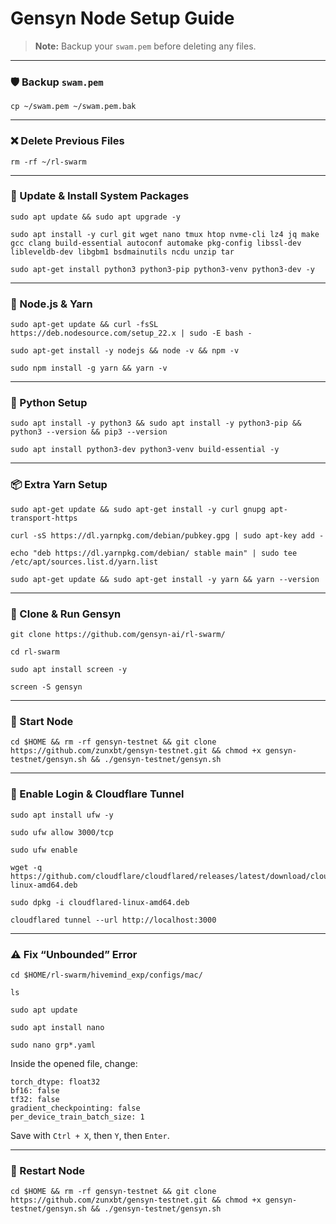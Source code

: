 # Gensyn Node Setup Guide

> **Note:** Backup your `swam.pem` before deleting any files.

---

### 🛡️ Backup `swam.pem`

```
cp ~/swam.pem ~/swam.pem.bak
```

---

### ❌ Delete Previous Files

```
rm -rf ~/rl-swarm
```

---

### 🔁 Update & Install System Packages

```
sudo apt update && sudo apt upgrade -y
```

```
sudo apt install -y curl git wget nano tmux htop nvme-cli lz4 jq make gcc clang build-essential autoconf automake pkg-config libssl-dev libleveldb-dev libgbm1 bsdmainutils ncdu unzip tar
```

```
sudo apt-get install python3 python3-pip python3-venv python3-dev -y
```

---

### 🧱 Node.js & Yarn

```
sudo apt-get update && curl -fsSL https://deb.nodesource.com/setup_22.x | sudo -E bash -
```

```
sudo apt-get install -y nodejs && node -v && npm -v
```

```
sudo npm install -g yarn && yarn -v
```

---

### 🐍 Python Setup

```
sudo apt install -y python3 && sudo apt install -y python3-pip && python3 --version && pip3 --version
```

```
sudo apt install python3-dev python3-venv build-essential -y
```

---

### 📦 Extra Yarn Setup

```
sudo apt-get update && sudo apt-get install -y curl gnupg apt-transport-https
```

```
curl -sS https://dl.yarnpkg.com/debian/pubkey.gpg | sudo apt-key add -
```

```
echo "deb https://dl.yarnpkg.com/debian/ stable main" | sudo tee /etc/apt/sources.list.d/yarn.list
```

```
sudo apt-get update && sudo apt-get install -y yarn && yarn --version
```

---

### 📁 Clone & Run Gensyn

```
git clone https://github.com/gensyn-ai/rl-swarm/
```

```
cd rl-swarm
```

```
sudo apt install screen -y
```

```
screen -S gensyn
```

---

### 🚀 Start Node

```
cd $HOME && rm -rf gensyn-testnet && git clone https://github.com/zunxbt/gensyn-testnet.git && chmod +x gensyn-testnet/gensyn.sh && ./gensyn-testnet/gensyn.sh
```

---

### 🔐 Enable Login & Cloudflare Tunnel

```
sudo apt install ufw -y
```

```
sudo ufw allow 3000/tcp
```

```
sudo ufw enable
```

```
wget -q https://github.com/cloudflare/cloudflared/releases/latest/download/cloudflared-linux-amd64.deb
```

```
sudo dpkg -i cloudflared-linux-amd64.deb
```

```
cloudflared tunnel --url http://localhost:3000
```

---

### ⚠️ Fix “Unbounded” Error

```
cd $HOME/rl-swarm/hivemind_exp/configs/mac/
```

```
ls
```

```
sudo apt update
```

```
sudo apt install nano
```

```
sudo nano grp*.yaml
```

Inside the opened file, change:

```
torch_dtype: float32
bf16: false
tf32: false
gradient_checkpointing: false
per_device_train_batch_size: 1
```

Save with `Ctrl + X`, then `Y`, then `Enter`.

---

### 🔄 Restart Node

```
cd $HOME && rm -rf gensyn-testnet && git clone https://github.com/zunxbt/gensyn-testnet.git && chmod +x gensyn-testnet/gensyn.sh && ./gensyn-testnet/gensyn.sh
```
